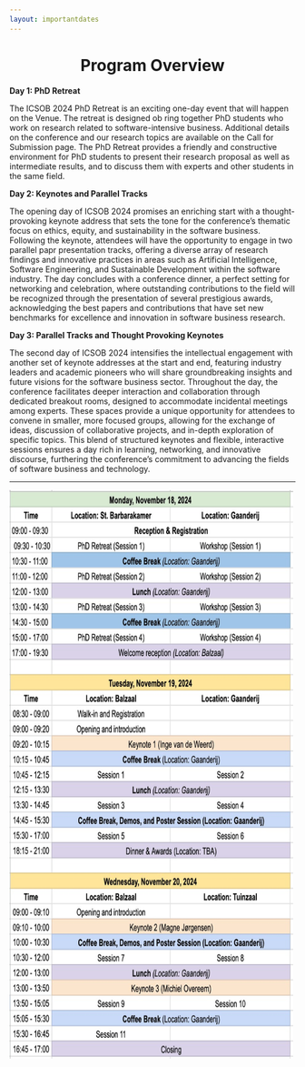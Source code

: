 ```yaml
---
layout: importantdates
---
```


<h1 class="display-4" style="text-align: center;">
	Program Overview
</h1>
<b> Day 1: PhD Retreat </b>

The ICSOB 2024 PhD Retreat is an exciting one-day event that will happen on the Venue. The retreat is designed ob ring together PhD students who work on research related to software-intensive business. Additional details on the conference and our research topics are available on the Call for Submission page. The PhD Retreat provides a friendly and constructive environment for PhD students to present their research proposal as well as intermediate results, and to discuss them with experts and other students in the same field.

<b> Day 2: Keynotes and Parallel Tracks </b>

The opening day of ICSOB 2024 promises an enriching start with a thought-provoking keynote address that sets the tone for the conference’s thematic focus on ethics, equity, and sustainability in the software business. Following the keynote, attendees will have the opportunity to engage in two parallel papr presentation tracks, offering a diverse array of research findings and innovative practices in areas such as Artificial Intelligence, Software Engineering, and Sustainable Development within the software industry. The day concludes with a conference dinner, a perfect setting for networking and celebration, where outstanding contributions to the field will be recognized through the presentation of several prestigious awards, acknowledging the best papers and contributions that have set new benchmarks for excellence and innovation in software business research.

<b> Day 3: Parallel Tracks and Thought Provoking Keynotes </b>

The second day of ICSOB 2024 intensifies the intellectual engagement with another set of keynote addresses at the start and end, featuring industry leaders and academic pioneers who will share groundbreaking insights and future visions for the software business sector. Throughout the day, the conference facilitates deeper interaction and collaboration through dedicated breakout rooms, designed to accommodate incidental meetings among experts. These spaces provide a unique opportunity for attendees to convene in smaller, more focused groups, allowing for the exchange of ideas, discussion of collaborative projects, and in-depth exploration of specific topics. This blend of structured keynotes and flexible, interactive sessions ensures a day rich in learning, networking, and innovative discourse, furthering the conference’s commitment to advancing the fields of software business and technology.
<hr/>

<div style="display: flex; align-items: center;">
     <img src="/assets/images/schedule.jpeg" alt="" width="500" height="1000" style="margin-right: 100px;">   
</div>

